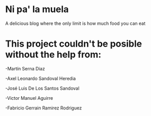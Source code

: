 # Ni pa' la muela
A delicious blog where the only limit is how much food you can eat

# This project couldn't be posible without the help from: 

-Martín Serna Diaz

-Axel Leonardo Sandoval Heredia

-José Luis De Los Santos Sandoval

-Victor Manuel Aguirre

-Fabricio Gerrain Ramirez Rodriguez
